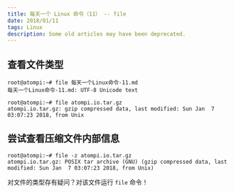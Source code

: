 ```yaml
---
title: 每天一个 Linux 命令（11） -- file
date: 2018/01/11
tags: Linux
description: Some old articles may have been deprecated.
---
```


## 查看文件类型

``` plain
root@atompi:~# file 每天一个Linux命令-11.md
每天一个Linux命令-11.md: UTF-8 Unicode text

root@atompi:~# file atompi.io.tar.gz
atompi.io.tar.gz: gzip compressed data, last modified: Sun Jan  7 03:07:23 2018, from Unix
```
## 尝试查看压缩文件内部信息

``` plain
root@atompi:~# file -z atompi.io.tar.gz
atompi.io.tar.gz: POSIX tar archive (GNU) (gzip compressed data, last modified: Sun Jan  7 03:07:23 2018, from Unix)
```
对文件的类型存有疑问？对该文件运行 `file` 命令！
